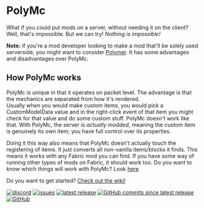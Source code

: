 # PolyMc
What if you could put mods on a server, without needing it on the client?  
Well, that's impossible. But we can try! *Nothing is impossible!*

**Note:** if you're a mod developer looking to make a mod that'll be solely used serverside, you might want to consider [Polymer](https://github.com/Patbox/polymer). It has some advantages and disadvantages over PolyMc.

## How PolyMc works
PolyMc is unique in that it operates on packet level. The advantage is that the mechanics are separated from how it's rendered.  
Usually when you would make custom items, you would pick a CustomModelData value and in the right-click event of that item you might check for that value and do some custom stuff. PolyMc doesn't work like that. With PolyMc, the server is *actually modded*, meaning the custom item is genuinely its own item; you have full control over its properties.  

Doing it this way also means that PolyMc doesn't actually touch the registering of items. It just converts all non-vanilla items/blocks it finds. This means it works with any Fabric mod you can find. If you have some way of running other types of mods on Fabric, it should work too. Do you want to know which things will work with PolyMc? Look [here](https://theepicblock.github.io/PolyMc/status.html)

Do you want to get started? [Check out the wiki!](https://theepicblock.github.io/PolyMc/)

<a href="https://discord.gg/hbp9Gv2">![discord](https://img.shields.io/badge/Fabric_server--side_development-PolyMc-7289DA?logo=discord&logoColor=white&style=flat-square)</a> 
<a href="https://github.com/TheEpicBlock/PolyMc/issues/">![issues](https://img.shields.io/github/issues-raw/TheEpicBlock/PolyMc?color=succes&logo=github&style=flat-square)</a> 
<a href="https://github.com/TheEpicBlock/PolyMc/releases/">![latest release](https://img.shields.io/github/v/release/TheEpicBlock/PolyMc?style=flat-square&label=latest%20release)</a> 
<a href="https://github.com/TheEpicBlock/PolyMc/commits/">![GitHub commits since latest release](https://img.shields.io/github/commits-since/TheEpicBlock/PolyMc/latest?style=flat-square)</a> 
<a href="https://github.com/TheEpicBlock/PolyMc/blob/master/LICENSE">![GitHub](https://img.shields.io/github/license/TheEpicBlock/PolyMc?style=flat-square)</a>
